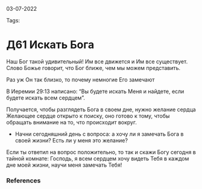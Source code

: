 03-07-2022

Tags: 

# Д61 Искать Бога

Наш Бог такой удивительный!
Им все движется и Им все существует. Слово Божье говорит, что Бог ближе, чем мы можем представить.

Раз уж Он так близко, то почему немногие Его замечают

В Иеремии 29:13 написано:
“Вы будете искать Меня и найдете, если будете искать всем сердцем”.

Получается, чтобы разглядеть Бога в своем дне, нужно желание сердца
Желающее сердце открыто к поиску, оно готово к тому, чтобы обращать внимание на то, что происходит вокруг.

- Начни сегодняшний день с вопроса: 
а хочу ли я замечать Бога в своей жизни? 
Есть ли у меня это желание?

Если ты ответил на вопрос положительно, то так и скажи Богу сегодня в тайной комнате: Господь, я всем сердцем  хочу видеть Тебя в каждом дне моей жизни, научи меня замечать Тебя!
### References
